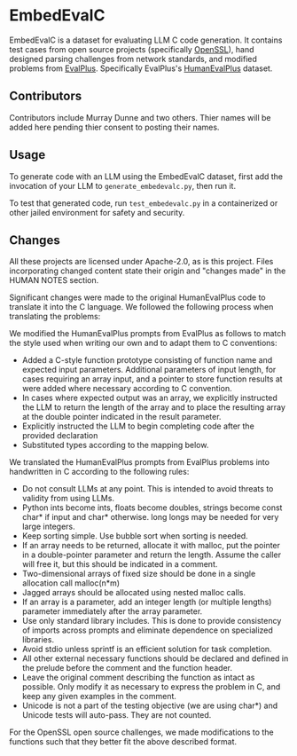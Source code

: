 # EmbedEvalC
EmbedEvalC is a dataset for evaluating LLM C code generation. It contains test cases from open source projects (specifically [OpenSSL](https://github.com/openssl/openssl)), hand designed parsing challenges from network standards, and modified problems from [EvalPlus](https://github.com/evalplus/evalplus). Specifically EvalPlus's [HumanEvalPlus](https://github.com/evalplus/humanevalplus_release) dataset.

## Contributors

Contributors include Murray Dunne and two others. Thier names will be added here pending thier consent to posting their names.

## Usage

To generate code with an LLM using the EmbedEvalC dataset, first add the invocation of your LLM to `generate_embedevalc.py`, then run it.

To test that generated code, run `test_embedevalc.py` in a containerized or other jailed environment for safety and security.

## Changes

All these projects are licensed under Apache-2.0, as is this project. Files incorporating changed content state their origin and "changes made" in the HUMAN NOTES section.

Significant changes were made to the original HumanEvalPlus code to translate it into the C language. We followed the following process when translating the problems:

We modified the HumanEvalPlus prompts from EvalPlus as follows to match the style used when writing our own and to adapt them to C conventions:
- Added a C-style function prototype consisting of function name and expected input parameters. Additional parameters of input length, for cases requiring an array input, and a pointer to store function results at were added where necessary according to C convention.
- In cases where expected output was an array, we explicitly instructed the LLM to return the length of the array and to place the resulting array at the double pointer indicated in the result parameter. 
- Explicitly instructed the LLM to begin completing code after the provided declaration
- Substituted types according to the mapping below.

We translated the HumanEvalPlus prompts from EvalPlus problems into handwritten in C according to the following rules:
- Do not consult LLMs at any point. This is intended to avoid threats to validity from using LLMs.
- Python ints become ints, floats become doubles, strings become const char* if input and char* otherwise. long longs may be needed for very large integers. 
- Keep sorting simple. Use bubble sort when sorting is needed.
- If an array needs to be returned, allocate it with malloc, put the pointer in a double-pointer parameter and return the length. Assume the caller will free it, but this should be indicated in a comment. 
- Two-dimensional arrays of fixed size should be done in a single allocation call malloc(n*m)
- Jagged arrays should be allocated using nested malloc calls.
- If an array is a parameter, add an integer length (or multiple lengths) parameter immediately after the array parameter.
- Use only standard library includes. This is done to provide consistency of imports across prompts and eliminate dependence on specialized libraries.
- Avoid stdio unless sprintf is an efficient solution for task completion.
- All other external necessary functions should be declared and defined in the prelude before the comment and the function header.
- Leave the original comment describing the function as intact as possible. Only modify it as necessary to express the problem in C, and keep any given examples in the comment.
- Unicode is not a part of the testing objective (we are using char*) and Unicode tests will auto-pass. They are not counted. 

For the OpenSSL open source challenges, we made modifications to the functions such that they better fit the above described format.
